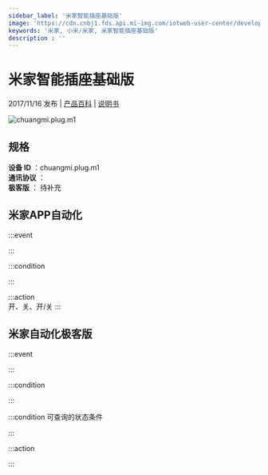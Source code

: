 ```yaml
---
sidebar_label: '米家智能插座基础版'
image: 'https://cdn.cnbj1.fds.api.mi-img.com/iotweb-user-center/developer_1679047510831rvIZ7gBC.png?GalaxyAccessKeyId=AKVGLQWBOVIRQ3XLEW&Expires=9223372036854775807&Signature=eReV5LeSzpdOSW0HgP84dlJCW5M='
keywords: '米家, 小米/米家, 米家智能插座基础版'
description : ''
---
```

# 米家智能插座基础版

2017/11/16 发布 | [产品百科](https://home.mi.com/webapp/content/baike/product/index.html?model=chuangmi.plug.m1/) | [说明书](https://home.mi.com/views/introduction.html?model=chuangmi.plug.m1&region=cn)

![chuangmi.plug.m1](https://cdn.cnbj1.fds.api.mi-img.com/iotweb-user-center/developer_1679047510831rvIZ7gBC.png?GalaxyAccessKeyId=AKVGLQWBOVIRQ3XLEW&Expires=9223372036854775807&Signature=eReV5LeSzpdOSW0HgP84dlJCW5M=)

## 规格  
> 
**设备 ID** ：chuangmi.plug.m1  
**通讯协议** ：  
**极客版**  ： 待补充 


## 米家APP自动化  

:::event  

:::

:::condition  

:::

:::action   
开、关、开/关
:::

## 米家自动化极客版  

:::event  

:::

:::condition  

:::

:::condition 可查询的状态条件  

:::

:::action  

:::

        
